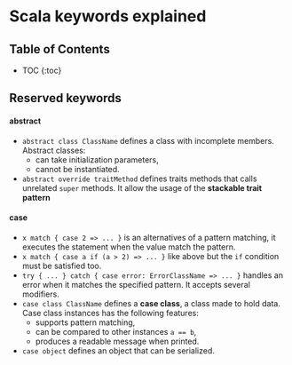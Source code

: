 # Scala keywords explained

## Table of Contents

* TOC
{:toc}

## Reserved keywords

#### abstract

* `abstract class ClassName` defines a class with incomplete members.
  Abstract classes:
  * can take initialization parameters,
  * cannot be instantiated.
* `abstract override traitMethod` defines traits methods that calls unrelated
  `super` methods. It allow the usage of the **stackable trait pattern**

#### case

* `x match { case 2 => ... }` is an alternatives of a pattern matching,
  it executes the statement when the value match the pattern.
* `x match { case a if (a > 2) => ... }` like above but the `if` condition
  must be satisfied too.
* `try { ... } catch { case error: ErrorClassName => ... }`
  handles an error when it matches the specified pattern. It accepts several modifiers.
* `case class ClassName` defines a **case class**, a class made to hold data.
  Case class instances has the following features:
  * supports pattern matching,
  * can be compared to other instances `a == b`,
  * produces a readable message when printed.
* `case object` defines an object that can be serialized.

